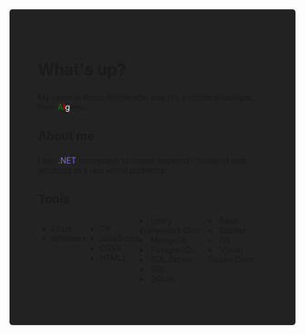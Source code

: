 <div style="background-color: #222; padding: 50px; border-radius:5px;">
<h1 align="left">What's up?</h1>

###

<p align="left">My name is Rouis Abdelkader and I'm a dotnet developer, from <span style="color: green;" >A</span><span style="color: red;" >l</span><span style="color: white;" >g</span>eria.</p>

###

<h2 align="left">About me</h2>

###

I use <span style="color: #7b68ee;" >.NET</span> ecosystem to create backend / frontend web solutions to a real world problems.

###

<h2 align="left">Tools</h2>
<div style="display: flex; justify-content: space-around;">
    <div>
        <ul>
            <li>Linux</li>
            <li>Windows</li>
        </ul>
    </div>
    <div>
        <ul>           
            <li>C#</li>
            <li>JavaScript</li>            
            <li>CSS3</li>                 
            <li>HTML5</li>
        </ul>
    </div>    
    <div>
        <li>Entity Framework Core</li>
        <li>MongoDb</li>
        <li>PostgreSQL</li>        
        <li>SQL Server</li>
        <li>SQL</li>
        <li>SQLite</li>
    </div>
    <div>
        <li>Bash</li>           
        <li>Docker</li>
        <li>Git</li>   
        <li>Visual Studio Code</li>   
    </div>
</div>

###

</div>
